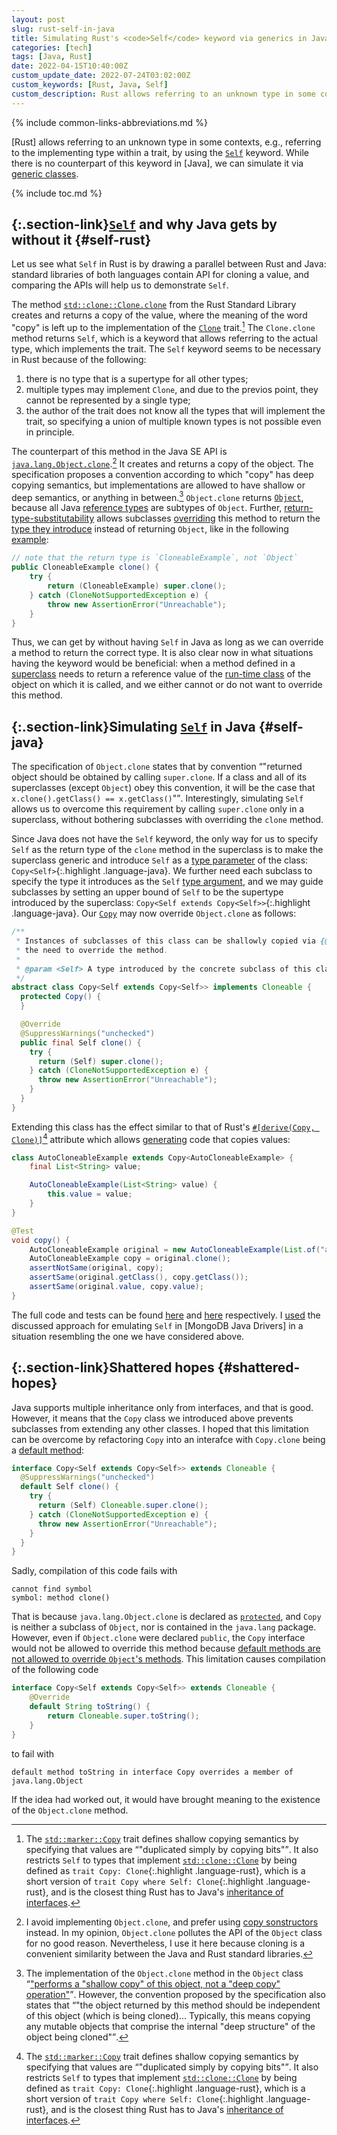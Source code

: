 ```yaml
---
layout: post
slug: rust-self-in-java
title: Simulating Rust's <code>Self</code> keyword via generics in Java
categories: [tech]
tags: [Java, Rust]
date: 2022-04-15T10:40:00Z
custom_update_date: 2022-07-24T03:02:00Z
custom_keywords: [Rust, Java, Self]
custom_description: Rust allows referring to an unknown type in some contexts, e.g., referring to the implementing type within a trait, by using the &quot;Self&quot; keyword. While there is no counterpart of this keyword in Java, we can simulate it via generic classes, and achieve interesting results like being able to use &quot;Object.clone&quot; on a type that does not override it without resorting to cast expressions.
---
```

{% include common-links-abbreviations.md %}

[`Self`]: <https://doc.rust-lang.org/std/keyword.SelfTy.html>

[Rust] allows referring to an unknown type in some contexts,
e.g., referring to the implementing type within a trait,
by using the [`Self`] keyword.
While there is no counterpart of this keyword in [Java], we can simulate it via
[generic classes](https://docs.oracle.com/javase/specs/jls/se17/html/jls-8.html#jls-8.1.2).

{% include toc.md %}

## [](#self-rust){:.section-link}[`Self`] and why Java gets by without it {#self-rust}

Let us see what `Self` in Rust is by drawing a parallel between Rust and Java:
standard libraries of both languages contain API for cloning a value,
and comparing the APIs will help us to demonstrate `Self`.

The method
[`std::clone::Clone.clone`](https://doc.rust-lang.org/std/clone/trait.Clone.html#tymethod.clone)
from the Rust Standard Library creates and returns a copy of the value,
where the meaning of the word "copy" is left up to the implementation of the
[`Clone`](https://doc.rust-lang.org/std/clone/trait.Clone.html) trait.[^1]
The `Clone.clone` method returns `Self`, which is a keyword
that allows referring to the actual type, which implements the trait.
The `Self` keyword seems to be necessary in Rust because of the following:

1. there is no type that is a supertype for all other types;
2. multiple types may implement `Clone`, and due to the previos point,
they cannot be represented by a single type; 
3. the author of the trait does not know all the types that will implement the trait,
   so specifying a union of multiple known types is not possible even in principle. 

The counterpart of this method in the Java SE API is
[`java.lang.Object.clone`](https://docs.oracle.com/en/java/javase/17/docs/api/java.base/java/lang/Object.html#clone()).[^2]
It creates and returns a copy of the object.
The specification proposes a convention according to which "copy" has deep copying semantics,
but implementations are allowed to have shallow or deep semantics, or anything in between.[^3]
`Object.clone` returns
[`Object`](https://docs.oracle.com/en/java/javase/17/docs/api/java.base/java/lang/Object.html),
because all Java
[reference types](https://docs.oracle.com/javase/specs/jls/se17/html/jls-4.html#jls-4.3)
are subtypes of `Object`. Further,
[return-type-substitutability](https://docs.oracle.com/javase/specs/jls/se17/html/jls-8.html#jls-8.4.5)
allows subclasses
[overriding](https://docs.oracle.com/javase/specs/jls/se17/html/jls-8.html#jls-8.4.8.1)
this method to return the
[type they introduce](https://docs.oracle.com/javase/specs/jls/se17/html/jls-4.html#jls-4.12.6)
instead of returning `Object`, like in the following
[example](https://github.com/stIncMale/sandbox-java/blob/master/examples/src/main/java/stincmale/sandbox/examples/self/CloneableExample.java):

```java
// note that the return type is `CloneableExample`, not `Object`
public CloneableExample clone() {
    try {
        return (CloneableExample) super.clone();
    } catch (CloneNotSupportedException e) {
        throw new AssertionError("Unreachable");
    }
}
```

Thus, we can get by without having `Self` in Java as long as we can override a method
to return the correct type. It is also clear now in what situations having the keyword
would be beneficial: when a method defined in a
[superclass](https://docs.oracle.com/javase/specs/jls/se17/html/jls-8.html#jls-8.1.4)
needs to return a reference value of the
[run-time class](https://docs.oracle.com/en/java/javase/17/docs/api/java.base/java/lang/Object.html#getClass())
of the object on which it is called,
and we either cannot or do not want to override this method.

## [](#self-java){:.section-link}Simulating [`Self`] in Java {#self-java}

The specification of `Object.clone` states that by convention
<q>"returned object should be obtained by calling `super.clone`.
If a class and all of its superclasses (except `Object`) obey this convention,
it will be the case that `x.clone().getClass() == x.getClass()`"</q>.
Interestingly, simulating `Self` allows us to overcome this requirement by calling `super.clone`
only in a superclass, without bothering subclasses with overriding the `clone` method.

Since Java does not have the `Self` keyword,
the only way for us to specify `Self` as the return type of the `clone` method in the superclass
is to make the superclass generic and introduce `Self` as a
[type parameter](https://docs.oracle.com/javase/specs/jls/se17/html/jls-8.html#jls-8.1.2)
of the class: `Copy<Self>`{:.highlight .language-java}.
We further need each subclass to specify the type it introduces as the `Self`
[type argument](https://docs.oracle.com/javase/specs/jls/se17/html/jls-4.html#jls-4.5.1),
and we may guide subclasses by setting an upper bound of `Self` to be the supertype
introduced by the superclass:
`Copy<Self extends Copy<Self>>`{:.highlight .language-java}. Our
[`Copy`](https://github.com/stIncMale/sandbox-java/blob/master/examples/src/main/java/stincmale/sandbox/examples/self/Copy.java)
may now override `Object.clone` as follows:

```java
/**
 * Instances of subclasses of this class can be shallowly copied via {@link #clone()} without
 * the need to override the method.
 *
 * @param <Self> A type introduced by the concrete subclass of this class.
 */
abstract class Copy<Self extends Copy<Self>> implements Cloneable {
  protected Copy() {
  }

  @Override
  @SuppressWarnings("unchecked")
  public final Self clone() {
    try {
      return (Self) super.clone();
    } catch (CloneNotSupportedException e) {
      throw new AssertionError("Unreachable");
    }
  }
}
```

Extending this class has the effect similar to that of Rust's
[`#[derive(Copy, Clone)]`](https://doc.rust-lang.org/std/marker/trait.Copy.html#how-can-i-implement-copy)[^1]
attribute which allows [generating](https://doc.rust-lang.org/reference/attributes/derive.html)
code that copies values:

```java
class AutoCloneableExample extends Copy<AutoCloneableExample> {
    final List<String> value;

    AutoCloneableExample(List<String> value) {
        this.value = value;
    }
}
```

```java
@Test
void copy() {
    AutoCloneableExample original = new AutoCloneableExample(List.of("a", "b"));
    AutoCloneableExample copy = original.clone();
    assertNotSame(original, copy);
    assertSame(original.getClass(), copy.getClass());
    assertSame(original.value, copy.value);
}
```

The full code and tests can be found
[here](https://github.com/stIncMale/sandbox-java/tree/master/examples/src/main/java/stincmale/sandbox/examples/self)
and
[here](https://github.com/stIncMale/sandbox-java/tree/master/examples/src/test/java/stincmale/sandbox/examples/self)
respectively.
I
[used](https://github.com/mongodb/mongo-java-driver/blob/6355a4df6130e7bedf13cedf6c71ca111d99dc2a/driver-core/src/main/com/mongodb/internal/client/model/AbstractConstructibleBson.java)
the discussed approach for emulating `Self` in [MongoDB Java Drivers]
in a situation resembling the one we have considered above.

## [](#shattered-hopes){:.section-link}Shattered hopes {#shattered-hopes}

Java supports multiple inheritance only from interfaces, and that is good.
However, it means that the `Copy` class we introduced above prevents subclasses
from extending any other classes.
I hoped that this limitation can be overcome by refactoring `Copy` into an interafce
with `Copy.clone` being a
[default method](https://docs.oracle.com/javase/specs/jls/se17/html/jls-9.html#jls-9.4.3):

```java
interface Copy<Self extends Copy<Self>> extends Cloneable {
  @SuppressWarnings("unchecked")
  default Self clone() {
    try {
      return (Self) Cloneable.super.clone();
    } catch (CloneNotSupportedException e) {
      throw new AssertionError("Unreachable");
    }
  }
}
```

Sadly, compilation of this code fails with

```
cannot find symbol
symbol: method clone()
```

That is because `java.lang.Object.clone` is declared as
[`protected`](https://docs.oracle.com/javase/specs/jls/se17/html/jls-6.html#jls-6.6.1),
and `Copy` is neither a subclass of `Object`, nor is contained in the `java.lang` package.
However, even if `Object.clone` were declared `public`,
the `Copy` interface would not be allowed to override this method because
[default methods are not allowed to override `Object`'s methods](https://mail.openjdk.java.net/pipermail/lambda-dev/2013-March/008435.html).
This limitation causes compilation of the following code

```java
interface Copy<Self extends Copy<Self>> extends Cloneable {
    @Override
    default String toString() {
        return Cloneable.super.toString();
    }
}
```

to fail with

```
default method toString in interface Copy overrides a member of java.lang.Object
```

If the idea had worked out, it would have brought meaning to the existence of the `Object.clone` method.

[^1]: The [`std::marker::Copy`](https://doc.rust-lang.org/std/marker/trait.Copy.html) trait
    defines shallow copying semantics by specifying that values are
    <q>"duplicated simply by copying bits"</q>.
    It also restricts `Self` to types that implement
    [`std::clone::Clone`](https://doc.rust-lang.org/std/clone/trait.Clone.html)
    by being defined as `trait Copy: Clone`{:.highlight .language-rust},
    which is a short version of `trait Copy where Self: Clone`{:.highlight .language-rust},
    and is the closest thing Rust has to Java's
    [inheritance of interfaces](https://docs.oracle.com/javase/specs/jls/se17/html/jls-9.html#jls-9.4.1).

[^2]: I avoid implementing `Object.clone`, and prefer using
    [copy sonstructors](https://www.baeldung.com/java-copy-constructor) instead.
    In my opinion, `Object.clone` pollutes the API of the `Object` class for no good reason.
    Nevertheless, I use it here because cloning is a convenient similarity between
    the Java and Rust standard libraries.

[^3]: The implementation of the `Object.clone` method in the `Object` class
    <q>["performs a "shallow copy" of this object, not a "deep copy" operation"](https://docs.oracle.com/en/java/javase/17/docs/api/java.base/java/lang/Object.html#clone())</q>.
    However, the convention proposed by the specification also states that
    <q>"the object returned by this method should be independent of
    this object (which is being cloned)&hellip; Typically, this means copying
    any mutable objects that comprise the internal "deep structure" of the object being cloned"</q>.
